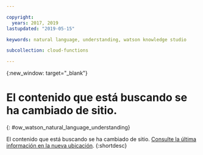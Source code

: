 ```yaml
---

copyright:
  years: 2017, 2019
lastupdated: "2019-05-15"

keywords: natural language, understanding, watson knowledge studio

subcollection: cloud-functions

---
```


{:new_window: target="_blank"}
# El contenido que está buscando se ha cambiado de sitio.
{: #ow_watson_natural_language_understanding}

El contenido que está buscando se ha cambiado de sitio. [Consulte la última información en la nueva ubicación](/docs/openwhisk?topic=cloud-functions-pkg_natlang_understanding).
{:shortdesc}
